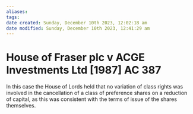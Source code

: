 ```yaml
---
aliases: 
tags: 
date created: Sunday, December 10th 2023, 12:02:18 am
date modified: Sunday, December 10th 2023, 12:41:29 am
---
```


# House of Fraser plc v ACGE Investments Ltd [1987] AC 387

In this case the House of Lords held that no variation of class rights was involved in the cancellation of a class of preference shares on a reduction of capital, as this was consistent with the terms of issue of the shares themselves.
